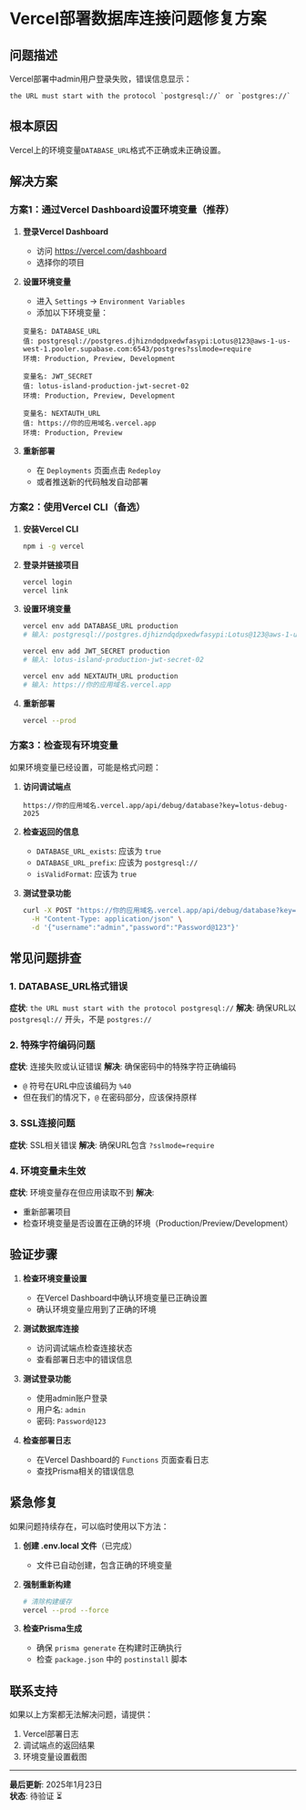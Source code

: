# Vercel部署数据库连接问题修复方案

## 问题描述
Vercel部署中admin用户登录失败，错误信息显示：
```
the URL must start with the protocol `postgresql://` or `postgres://`
```

## 根本原因
Vercel上的环境变量`DATABASE_URL`格式不正确或未正确设置。

## 解决方案

### 方案1：通过Vercel Dashboard设置环境变量（推荐）

1. **登录Vercel Dashboard**
   - 访问 https://vercel.com/dashboard
   - 选择你的项目

2. **设置环境变量**
   - 进入 `Settings` -> `Environment Variables`
   - 添加以下环境变量：

   ```
   变量名: DATABASE_URL
   值: postgresql://postgres.djhizndqdpxedwfasypi:Lotus@123@aws-1-us-west-1.pooler.supabase.com:6543/postgres?sslmode=require
   环境: Production, Preview, Development
   ```

   ```
   变量名: JWT_SECRET
   值: lotus-island-production-jwt-secret-02
   环境: Production, Preview, Development
   ```

   ```
   变量名: NEXTAUTH_URL
   值: https://你的应用域名.vercel.app
   环境: Production, Preview
   ```

3. **重新部署**
   - 在 `Deployments` 页面点击 `Redeploy`
   - 或者推送新的代码触发自动部署

### 方案2：使用Vercel CLI（备选）

1. **安装Vercel CLI**
   ```bash
   npm i -g vercel
   ```

2. **登录并链接项目**
   ```bash
   vercel login
   vercel link
   ```

3. **设置环境变量**
   ```bash
   vercel env add DATABASE_URL production
   # 输入: postgresql://postgres.djhizndqdpxedwfasypi:Lotus@123@aws-1-us-west-1.pooler.supabase.com:6543/postgres?sslmode=require

   vercel env add JWT_SECRET production
   # 输入: lotus-island-production-jwt-secret-02

   vercel env add NEXTAUTH_URL production
   # 输入: https://你的应用域名.vercel.app
   ```

4. **重新部署**
   ```bash
   vercel --prod
   ```

### 方案3：检查现有环境变量

如果环境变量已经设置，可能是格式问题：

1. **访问调试端点**
   ```
   https://你的应用域名.vercel.app/api/debug/database?key=lotus-debug-2025
   ```

2. **检查返回的信息**
   - `DATABASE_URL_exists`: 应该为 `true`
   - `DATABASE_URL_prefix`: 应该为 `postgresql://`
   - `isValidFormat`: 应该为 `true`

3. **测试登录功能**
   ```bash
   curl -X POST "https://你的应用域名.vercel.app/api/debug/database?key=lotus-debug-2025" \
     -H "Content-Type: application/json" \
     -d '{"username":"admin","password":"Password@123"}'
   ```

## 常见问题排查

### 1. DATABASE_URL格式错误
**症状**: `the URL must start with the protocol postgresql://`
**解决**: 确保URL以 `postgresql://` 开头，不是 `postgres://`

### 2. 特殊字符编码问题
**症状**: 连接失败或认证错误
**解决**: 确保密码中的特殊字符正确编码
- `@` 符号在URL中应该编码为 `%40`
- 但在我们的情况下，`@` 在密码部分，应该保持原样

### 3. SSL连接问题
**症状**: SSL相关错误
**解决**: 确保URL包含 `?sslmode=require`

### 4. 环境变量未生效
**症状**: 环境变量存在但应用读取不到
**解决**: 
- 重新部署项目
- 检查环境变量是否设置在正确的环境（Production/Preview/Development）

## 验证步骤

1. **检查环境变量设置**
   - 在Vercel Dashboard中确认环境变量已正确设置
   - 确认环境变量应用到了正确的环境

2. **测试数据库连接**
   - 访问调试端点检查连接状态
   - 查看部署日志中的错误信息

3. **测试登录功能**
   - 使用admin账户登录
   - 用户名: `admin`
   - 密码: `Password@123`

4. **检查部署日志**
   - 在Vercel Dashboard的 `Functions` 页面查看日志
   - 查找Prisma相关的错误信息

## 紧急修复

如果问题持续存在，可以临时使用以下方法：

1. **创建 .env.local 文件**（已完成）
   - 文件已自动创建，包含正确的环境变量

2. **强制重新构建**
   ```bash
   # 清除构建缓存
   vercel --prod --force
   ```

3. **检查Prisma生成**
   - 确保 `prisma generate` 在构建时正确执行
   - 检查 `package.json` 中的 `postinstall` 脚本

## 联系支持

如果以上方案都无法解决问题，请提供：
1. Vercel部署日志
2. 调试端点的返回结果
3. 环境变量设置截图

---

**最后更新**: 2025年1月23日  
**状态**: 待验证 ⏳